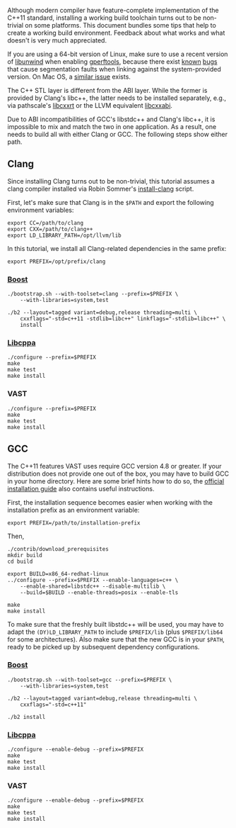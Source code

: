 Although modern compiler have feature-complete implementation of the C++11
standard, installing a working build toolchain turns out to be non-trivial on
some platforms. This document bundles some tips that help to create a working
build environment. Feedback about what works and what doesn't is very much
appreciated.

If you are using a 64-bit version of Linux, make sure to use a recent version
of [libunwind](http://www.nongnu.org/libunwind/index.html) when enabling
[gperftools](http://code.google.com/p/gperftools/), because there exist
[known](http://code.google.com/p/gperftools/issues/detail?id=66)
[bugs](https://code.google.com/p/gperftools/source/browse/README) that
cause segmentation faults when linking against the system-provided version. On
Mac OS, a [similar issue](https://code.google.com/p/gperftools/issues/detail?id=413) exists.

The C++ STL layer is different from the ABI layer. While the former is provided
by Clang's libc++, the latter needs to be installed separately, e.g., via
pathscale's [libcxxrt](https://github.com/pathscale/libcxxrt) or the LLVM
equivalent [libcxxabi](http://libcxxabi.llvm.org). 

Due to ABI incompatibilities of GCC's libstdc++ and Clang's libc++, it is
impossible to mix and match the two in one application. As a result, one needs
to build all with either Clang or GCC. The following steps show either path.

Clang
-----

Since installing Clang turns out to be non-trivial, this tutorial assumes a
clang compiler installed via Robin Sommer's
[install-clang](https://github.com/rsmmr/install-clang) script.

First, let's make sure that Clang is in the `$PATH` and export the following
environment variables:

    export CC=/path/to/clang
    export CXX=/path/to/clang++
    export LD_LIBRARY_PATH=/opt/llvm/lib

In this tutorial, we install all Clang-related dependencies in the same prefix:

    export PREFIX=/opt/prefix/clang

### [Boost](http://www.boost.org)

    ./bootstrap.sh --with-toolset=clang --prefix=$PREFIX \
        --with-libraries=system,test
    
    ./b2 --layout=tagged variant=debug,release threading=multi \
        cxxflags="-std=c++11 -stdlib=libc++" linkflags="-stdlib=libc++" \
        install

### [Libcppa](https://github.com/Neverlord/libcppa)

    ./configure --prefix=$PREFIX
    make
    make test
    make install

### VAST

    ./configure --prefix=$PREFIX
    make
    make test
    make install

GCC
---

The C++11 features VAST uses require GCC version 4.8 or greater. If your
distribution does not provide one out of the box, you may have to build GCC in
your home directory. Here are some brief hints how to do so, the [official
installation guide](http://gcc.gnu.org/wiki/InstallingGCC) also contains useful
instructions.

First, the installation sequence becomes easier when working with the
installation prefix as an environment variable:

    export PREFIX=/path/to/installation-prefix

Then,

    ./contrib/download_prerequisites
    mkdir build
    cd build

    export BUILD=x86_64-redhat-linux
    ../configure --prefix=$PREFIX --enable-languages=c++ \
        --enable-shared=libstdc++ --disable-multilib \
        --build=$BUILD --enable-threads=posix --enable-tls 

    make
    make install

To make sure that the freshly built libstdc++ will be used, you may have to
adapt the `(DY)LD_LIBRARY_PATH` to include `$PREFIX/lib` (plus `$PREFIX/lib64`
for some architectures). Also make sure that the new GCC is in your `$PATH`,
ready to be picked up by subsequent dependency configurations.

### [Boost](http://www.boost.org)

    ./bootstrap.sh --with-toolset=gcc --prefix=$PREFIX \
        --with-libraries=system,test
    
    ./b2 --layout=tagged variant=debug,release threading=multi \
        cxxflags="-std=c++11"
    
    ./b2 install

### [Libcppa](https://github.com/Neverlord/libcppa)

    ./configure --enable-debug --prefix=$PREFIX
    make
    make test
    make install

### VAST

    ./configure --enable-debug --prefix=$PREFIX
    make
    make test
    make install
